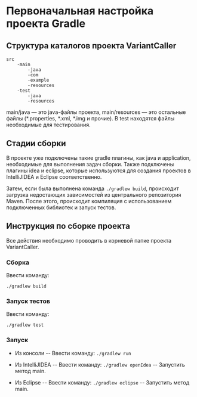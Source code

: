 # Первоначальная настройка проекта Gradle

## Структура каталогов проекта VariantCaller
```
src
    -main
        -java
	    -com
		-example	
        -resources
    -test
        -java
        -resources
```
main/java — это java-файлы проекта, main/resources — это остальные файлы (*.properties, *.xml, *.img и прочие). В test находятся файлы необходимые для тестирования.

## Стадии сборки
В проекте уже подключены такие gradle плагины, как java и application, необходимые для выполнения задач сборки. Также подключены плагины idea и eclipse, которые используются для создания проектов в IntelliJIDEA и Eclipse соответственно.

Затем, если была выполнена команда ```./gradlew build```, происходит загрузка недостающих зависимостей из центрального репозитория Maven. После этого, происходит компиляция с использованием подключенных библиотек и запуск тестов.

## Инструкция по сборке проекта

Все действия необходимо проводить в корневой папке проекта VariantCaller.

### Сборка

Ввести команду:

```
./gradlew build
```

### Запуск тестов

Ввести команду: 

```
./gradlew test
```

### Запуск

* Из консоли
-- Ввести команду: ```./gradlew run```

* Из IntelliJIDEA
-- Ввести команду: ```./gradlew openIdea```
-- Запустить метод main.

* Из Eclipse
-- Ввести команду: ```./gradlew eclipse```
-- Запустить метод main.
